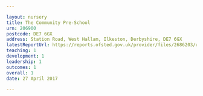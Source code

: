 ```yaml
---

layout: nursery
title: The Community Pre-School
urn: 206900
postcode: DE7 6GX
address: Station Road, West Hallam, Ilkeston, Derbyshire, DE7 6GX
latestReportUrl: https://reports.ofsted.gov.uk/provider/files/2686203/urn/206900.pdf
teaching: 1
development: 1
leadership: 1
outcomes: 1
overall: 1
date: 27 April 2017

---
```

